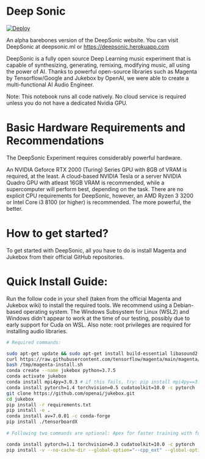 # Deep Sonic

[![Deploy](https://www.herokucdn.com/deploy/button.svg)](https://heroku.com/deploy)

An alpha barebones version of the DeepSonic website. You can visit DeepSonic at deepsonic.ml or https://deepsonic.herokuapp.com

DeepSonic is a fully open source Deep Learning music experiment that is capable of synthesizing, generating, remixing, modifying music, all using the power of AI. Thanks to powerful open-source libraries such as Magenta by Tensorflow/Google and Jukebox by OpenAI, we were able to create a multi-functional AI Audio Engineer. 

Note: This notebook runs all code natively. No cloud service is required unless you do not have a dedicated Nvidia GPU.

# Basic Hardware Requirements and Recommendations

The DeepSonic Experiment requires considerably powerful hardware. 

An NVIDIA Geforce RTX 2000 (Turing) Series GPU with 8GB of VRAM is required, at the least. A cloud-based NVIDIA Tesla or a server NVIDIA Quadro GPU with atleast 16GB VRAM is recommended, while a supercomputer will perform best, depending on the task. There are no explicit CPU requirements for DeepSonic, however, an AMD Ryzen 3 3200 or Intel Core i3 8100 (or higher) is recommended. The more powerful, the better.

# How to get started?

To get started with DeepSonic, all you have to do is install Magenta and Jukebox from their official GitHub repositories.

# Quick Install Guide:

Run the follow code in your shell (taken from the official Magenta and Jukebox wiki) to install the required tools. We recommend using a Debian-based operating system. The Windows Subsystem for Linux (WSL2) and Windows didn't appear to work at the time of our testing, possibly due to early support for Cuda on WSL. Also note: root privileges are required for installing audio libraries.

```bash
# Required commands:

sudo apt-get update && sudo apt-get install build-essential libasound2-dev libjack-dev portaudio19-dev
curl https://raw.githubusercontent.com/tensorflow/magenta/main/magenta/tools/magenta-install.sh > /tmp/magenta-install.sh
bash /tmp/magenta-install.sh
conda create --name jukebox python=3.7.5
conda activate jukebox
conda install mpi4py=3.0.3 # if this fails, try: pip install mpi4py==3.0.3
conda install pytorch=1.4 torchvision=0.5 cudatoolkit=10.0 -c pytorch
git clone https://github.com/openai/jukebox.git
cd jukebox
pip install -r requirements.txt
pip install -e .
conda install av=7.0.01 -c conda-forge 
pip install ./tensorboardX
 
# Following two commands are optional: Apex for faster training with fused_adam 

conda install pytorch=1.1 torchvision=0.3 cudatoolkit=10.0 -c pytorch
pip install -v --no-cache-dir --global-option="--cpp_ext" --global-option="--cuda_ext" ./apex
```
